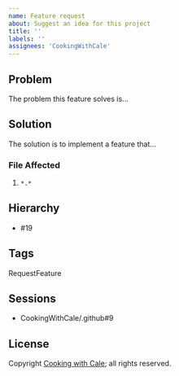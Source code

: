 ```yaml
---
name: Feature request
about: Suggest an idea for this project
title: ''
labels: ''
assignees: 'CookingWithCale'
---
```

## Problem

The problem this feature solves is...

## Solution

The solution is to implement a feature that...

### File Affected

1. `*.*`

## Hierarchy

* #19

## Tags

RequestFeature

## Sessions

* CookingWithCale/.github#9

## License

Copyright [Cooking with Cale](https://cookingwithcale.org); all rights reserved.

